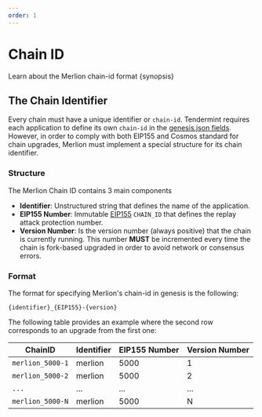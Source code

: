 ```yaml
---
order: 1
---
```


# Chain ID

Learn about the Merlion chain-id format {synopsis}

## The Chain Identifier

Every chain must have a unique identifier or `chain-id`. Tendermint requires each application to define its
own `chain-id` in the [genesis.json fields](https://docs.tendermint.com/master/spec/core/genesis.html#genesis-fields).
However, in order to comply with both EIP155 and Cosmos standard for chain upgrades, Merlion must implement a special
structure for its chain identifier.

### Structure

The Merlion Chain ID contains 3 main components

- **Identifier**: Unstructured string that defines the name of the application.
- **EIP155 Number**: Immutable [EIP155](https://github.com/ethereum/EIPs/blob/master/EIPS/eip-155.md) `CHAIN_ID` that
  defines the replay attack protection number.
- **Version Number**: Is the version number (always positive) that the chain is currently running. This number **MUST**
  be incremented every time the chain is fork-based upgraded in order to avoid network or consensus errors.

### Format

The format for specifying Merlion's chain-id in genesis is the following:

```
{identifier}_{EIP155}-{version}
```

The following table provides an example where the second row corresponds to an upgrade from the first one:

| ChainID          | Identifier | EIP155 Number | Version Number |
|------------------|------------|---------------|----------------|
| `merlion_5000-1` | merlion    | 5000          | 1              |
| `merlion_5000-2` | merlion    | 5000          | 2              |
| `...`            | ...        | ...           | ...            |
| `merlion_5000-N` | merlion    | 5000          | N              |
